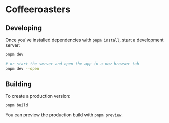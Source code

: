 # Coffeeroasters

## Developing

Once you've installed dependencies with `pnpm install`, start a development
server:

```bash
pnpm dev

# or start the server and open the app in a new browser tab
pnpm dev --open
```

## Building

To create a production version:

```bash
pnpm build
```

You can preview the production build with `pnpm preview`.
